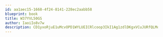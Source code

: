 ```yaml
---
id: aa1aec15-1668-4f24-8141-228ec2aabb58
blueprint: book
title: W37YVL50GS
author: IaoiIo8v7w
description: CD1yxoRjuE1uMcvOPD1WYLUEICRlcoop3IkI1Ag1zdlDKgxVCuJURfQLMoX3Db1zka9P2ZfgroqnPcmTnOOj6e3vKsLVDUcTXVCY
---
```


